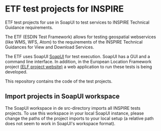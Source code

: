 # ETF test projects for INSPIRE
ETF test projects for use in SoapUI to test services to INSPIRE Technical Guidance requirements.

The ETF (ESDIN Test Framework) allows for testing geospatial webservices (like WMS, WFS, Atom) to the requirements of the INSPIRE Technical Guidances for View and Download Services.

The ETF uses SoapUI [SoapUI](http://www.soapui.org/) for test execution. SoapUI has a GUI and a command line interface. In addition, in the European Location Framework project [(ELF project website)](http://www.elfproject.eu/) a web application to run these tests is being developed.

This repository contains the code of the test projects.

## Import projects in SoapUI workspace
The SoapUI workspace in de src-directory imports all INSPIRE tests projects. To use this workspace in your local SoapUI instance, please change the paths of the project imports to your local setup (a relative path does not seem to work in SoapUI's workspace format).